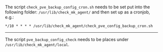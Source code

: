 The script `check_pve_backup_config_cron.sh` needs to be set put into the following folder: `/usr/lib/check_mk_agent/` and then set up as a cronjob, e.g.:

```
*/10 * * * * /usr/lib/check_mk_agent/check_pve_config_backup_cron.sh
```

---
The script `pve_backup_config_check` needs to be places under `/usr/lib/check_mk_agent/local`.
